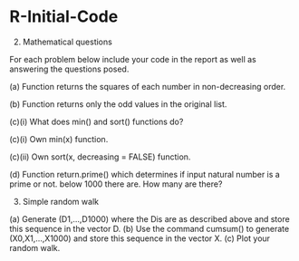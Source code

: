 # R-Initial-Code

2. Mathematical questions

For each problem below include your code in the report as well as answering the questions posed.

(a) Function returns the squares of each number in non-decreasing order.

(b) Function returns only the odd values in the original list.

(c)(i) What does min() and sort() functions do?

(c)(i) Own min(x) function.

(c)(ii) Own sort(x, decreasing = FALSE) function.

(d) Function return.prime() which determines if input natural number is a prime or not. below 1000 there are. How many are there?

3. Simple random walk

(a) Generate (D1,...,D1000) where the Dis are as described above and store this sequence in the vector D.
(b) Use the command cumsum() to generate (X0,X1,...,X1000) and store this sequence in the vector X.
(c) Plot your random walk.

